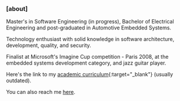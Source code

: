 ### [about]
Master's in Software Engineering (in progress), Bachelor of Electrical Engineering
and post-graduated in Automotive Embedded Systems.

Technology enthusiast with solid knowledge in software architecture, development,
quality, and security.

Finalist at Microsoft's Imagine Cup competition - Paris 2008, at the embedded systems
development category, and jazz guitar player.

Here's the link to my [academic curriculum](http://lattes.cnpq.br/3871219467239903){:target="_blank"}
(usually outdated).

You can also reach me [here](mailto:desconstruindo@furansa.me?subject=Comments%20on%20page%20about).
